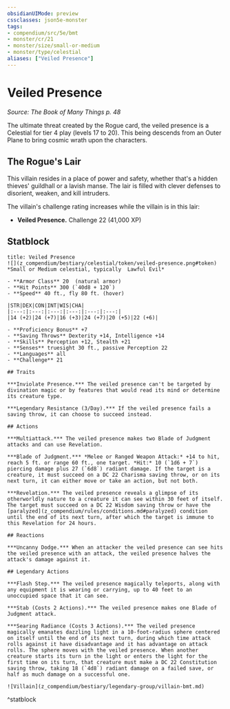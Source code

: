 ```yaml
---
obsidianUIMode: preview
cssclasses: json5e-monster
tags:
- compendium/src/5e/bmt
- monster/cr/21
- monster/size/small-or-medium
- monster/type/celestial
aliases: ["Veiled Presence"]
---
```

# Veiled Presence
*Source: The Book of Many Things p. 48*  

The ultimate threat created by the Rogue card, the veiled presence is a Celestial for tier 4 play (levels 17 to 20). This being descends from an Outer Plane to bring cosmic wrath upon the characters.

## The Rogue's Lair

This villain resides in a place of power and safety, whether that's a hidden thieves' guildhall or a lavish manse. The lair is filled with clever defenses to disorient, weaken, and kill intruders.

The villain's challenge rating increases while the villain is in this lair:

- **Veiled Presence.** Challenge 22 (41,000 XP)  

## Statblock

```ad-statblock
title: Veiled Presence
![](z_compendium/bestiary/celestial/token/veiled-presence.png#token)
*Small or Medium celestial, typically  Lawful Evil*

- **Armor Class** 20  (natural armor)
- **Hit Points** 300 (`40d8 + 120`)
- **Speed** 40 ft., fly 80 ft. (hover)

|STR|DEX|CON|INT|WIS|CHA|
|:---:|:---:|:---:|:---:|:---:|:---:|
|14 (+2)|24 (+7)|16 (+3)|24 (+7)|20 (+5)|22 (+6)|

- **Proficiency Bonus** +7
- **Saving Throws** Dexterity +14, Intelligence +14
- **Skills** Perception +12, Stealth +21
- **Senses** truesight 30 ft., passive Perception 22
- **Languages** all
- **Challenge** 21

## Traits

***Inviolate Presence.*** The veiled presence can't be targeted by divination magic or by features that would read its mind or determine its creature type.

***Legendary Resistance (3/Day).*** If the veiled presence fails a saving throw, it can choose to succeed instead.

## Actions

***Multiattack.*** The veiled presence makes two Blade of Judgment attacks and can use Revelation.

***Blade of Judgment.*** *Melee or Ranged Weapon Attack:* +14 to hit, reach 5 ft. or range 60 ft., one target. *Hit:* 10 (`1d6 + 7`) piercing damage plus 27 (`6d8`) radiant damage. If the target is a creature, it must succeed on a DC 22 Charisma saving throw, or on its next turn, it can either move or take an action, but not both.

***Revelation.*** The veiled presence reveals a glimpse of its otherworldly nature to a creature it can see within 30 feet of itself. The target must succeed on a DC 22 Wisdom saving throw or have the [paralyzed](z_compendium/rules/conditions.md#paralyzed) condition until the end of its next turn, after which the target is immune to this Revelation for 24 hours.

## Reactions

***Uncanny Dodge.*** When an attacker the veiled presence can see hits the veiled presence with an attack, the veiled presence halves the attack's damage against it.

## Legendary Actions

***Flash Step.*** The veiled presence magically teleports, along with any equipment it is wearing or carrying, up to 40 feet to an unoccupied space that it can see.

***Stab (Costs 2 Actions).*** The veiled presence makes one Blade of Judgment attack.

***Searing Radiance (Costs 3 Actions).*** The veiled presence magically emanates dazzling light in a 10-foot-radius sphere centered on itself until the end of its next turn, during which time attack rolls against it have disadvantage and it has advantage on attack rolls. The sphere moves with the veiled presence. When another creature starts its turn in the light or enters the light for the first time on its turn, that creature must make a DC 22 Constitution saving throw, taking 18 (`4d8`) radiant damage on a failed save, or half as much damage on a successful one.

![Villain](z_compendium/bestiary/legendary-group/villain-bmt.md)
```
^statblock